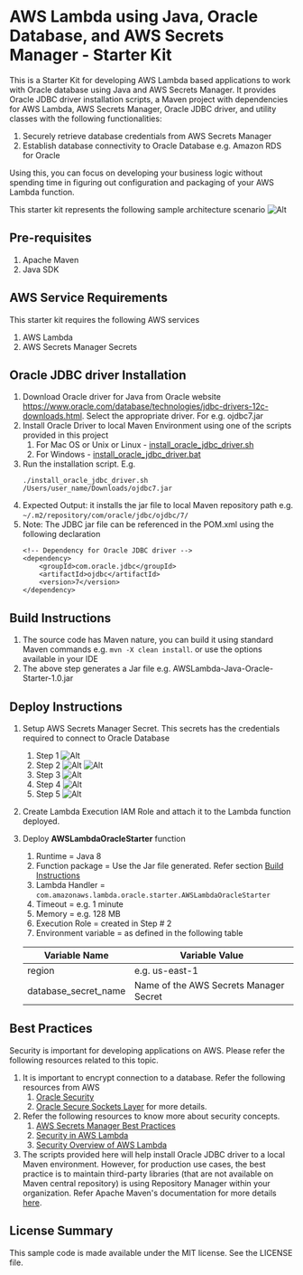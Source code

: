 # AWS Lambda using Java, Oracle Database, and AWS Secrets Manager - Starter Kit

This is a Starter Kit for developing AWS Lambda based applications to work with Oracle database using Java and 
AWS Secrets Manager. It provides Oracle JDBC driver installation scripts, a Maven project with dependencies for AWS Lambda, AWS Secrets Manager, 
Oracle JDBC driver, and utility classes with the following functionalities:
1. Securely retrieve database credentials from AWS Secrets Manager
2. Establish database connectivity to Oracle Database e.g. Amazon RDS for Oracle

Using this, you can focus on developing your business logic without spending time in figuring out 
configuration and packaging of your AWS Lambda function.

This starter kit represents the following sample architecture scenario
![Alt](./src/test/resources/AWS_Lambda_Amazon_RDS_for_Oracle.png)


## Pre-requisites
1. Apache Maven
2. Java SDK

## AWS Service Requirements
This starter kit requires the following AWS services
1. AWS Lambda
2. AWS Secrets Manager Secrets

## Oracle JDBC driver Installation
1. Download Oracle driver for Java from Oracle website https://www.oracle.com/database/technologies/jdbc-drivers-12c-downloads.html. Select the appropriate driver. For e.g. ojdbc7.jar
2. Install Oracle Driver to local Maven Environment using one of the scripts provided in this project
	1. For Mac OS or Unix or Linux - [install_oracle_jdbc_driver.sh](./src/main/resources/install_oracle_jdbc_driver.sh)
	2. For Windows - [install_oracle_jdbc_driver.bat](./AWSLambda-Java-Oracle-Quickstart/src/main/resources/install_oracle_jdbc_driver.bat)
3. Run the installation script. E.g. 
	```
	./install_oracle_jdbc_driver.sh /Users/user_name/Downloads/ojdbc7.jar
	```
4. Expected Output: it installs the jar file to local Maven repository path e.g. ```~/.m2/repository/com/oracle/jdbc/ojdbc/7/```
5. Note: The JDBC jar file can be referenced in the POM.xml using the following declaration
	```
	<!-- Dependency for Oracle JDBC driver -->
	<dependency>
		<groupId>com.oracle.jdbc</groupId>
		<artifactId>ojdbc</artifactId>
		<version>7</version>
	</dependency>
	```

## Build Instructions
1. The source code has Maven nature, you can build it using standard Maven commands e.g. ```mvn -X clean install```. or use the options available in your IDE
2. The above step generates a Jar file e.g. AWSLambda-Java-Oracle-Starter-1.0.jar

## Deploy Instructions
1. Setup AWS Secrets Manager Secret. This secrets has the credentials required to connect to Oracle Database
	1. Step 1 
	![Alt](./src/test/resources/Step_one.png)
	2. Step 2 
	![Alt](./src/test/resources/Step_two.png)
	![Alt](./src/test/resources/Step_three.png)
	4. Step 3 
	![Alt](./src/test/resources/Step_four.png)
	5. Step 4 
	![Alt](./src/test/resources/Step_five.png)
	6. Step 5 
	![Alt](./src/test/resources/Step_six.png)
2. Create Lambda Execution IAM Role and attach it to the Lambda function deployed.
3. Deploy **AWSLambdaOracleStarter** function
   	1. Runtime = Java 8
   	1. Function package = Use the Jar file generated. Refer section [Build Instructions](#Build-Instructions)
   	2. Lambda Handler = ```com.amazonaws.lambda.oracle.starter.AWSLambdaOracleStarter```
   	3. Timeout = e.g. 1 minute
	4. Memory = e.g. 128 MB
	5. Execution Role = created in Step # 2
	6. Environment variable = as defined in the following table

	| Variable Name                    	| Variable Value          					|
	|----------------------------------	|-------------------------					|
	| region                           	| e.g. us-east-1               				|
	| database_secret_name 				| Name of the AWS Secrets Manager Secret     |


## Best Practices
Security is important for developing applications on AWS. Please refer the following resources related to this topic.

1.	It is important to encrypt connection to a database. Refer the following resources from AWS 
	1. [Oracle Security](https://docs.aws.amazon.com/AmazonRDS/latest/UserGuide/CHAP_Oracle.html#Oracle.Concepts.RestrictedDBAPrivileges)
	2. [Oracle Secure Sockets Layer](https://docs.aws.amazon.com/AmazonRDS/latest/UserGuide/Appendix.Oracle.Options.SSL.html) for more details.
2.	Refer the following resources to know more about security concepts.
	1. [AWS Secrets Manager Best Practices](https://docs.aws.amazon.com/secretsmanager/latest/userguide/best-practices.html) 
	2. [Security in AWS Lambda](https://docs.aws.amazon.com/lambda/latest/dg/lambda-security.html)
	3. [Security Overview of AWS Lambda](https://d1.awsstatic.com/whitepapers/Overview-AWS-Lambda-Security.pdf)
3.	The scripts provided here will help install Oracle JDBC driver to a local Maven environment. 
However, for production use cases, the best practice is to maintain third-party libraries (that are not available on Maven central repository) 
is using Repository Manager within your organization. Refer Apache Maven's documentation for more details [here](https://maven.apache.org/repository-management.html).

## License Summary
This sample code is made available under the MIT license. See the LICENSE file.